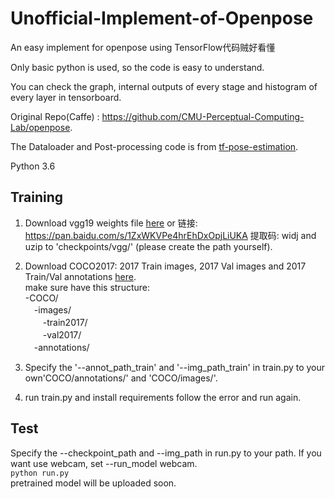 # Unofficial-Implement-of-Openpose
An easy implement for openpose using TensorFlow代码贼好看懂

Only basic python is used, so the code is easy to understand.

You can check the graph, internal outputs of every stage and histogram of every layer in tensorboard.

Original Repo(Caffe) : https://github.com/CMU-Perceptual-Computing-Lab/openpose.

The Dataloader and Post-processing code is from [tf-pose-estimation](https://github.com/ildoonet/tf-pose-estimation).

Python 3.6

## Training
1. Download vgg19 weights file [here](http://download.tensorflow.org/models/vgg_19_2016_08_28.tar.gz) or 链接: https://pan.baidu.com/s/1ZxWKVPe4hrEhDxOpjLiUKA 提取码: widj and uzip to 'checkpoints/vgg/' (please create the path yourself).
2. Download COCO2017: 2017 Train images, 2017 Val images and 2017 Train/Val annotations [here](http://cocodataset.org/#download).  
make sure have this structure:  
-COCO/  
　-images/  
　　-train2017/  
　　-val2017/  
　-annotations/    

3. Specify the '--annot_path_train' and '--img_path_train' in train.py to your own'COCO/annotations/' and 'COCO/images/'.
4. run train.py and install requirements follow the error and run again.
## Test
Specify the --checkpoint_path and --img_path in run.py to your path. If you want use webcam, set --run_model webcam.   
`python run.py`  
pretrained model will be uploaded soon.
